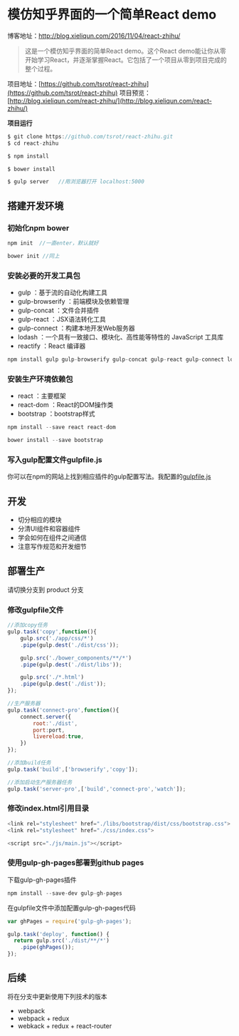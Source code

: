 # 模仿知乎界面的一个简单React demo

博客地址：http://blog.xieliqun.com/2016/11/04/react-zhihu/



> 这是一个模仿知乎界面的简单React demo。这个React demo能让你从零开始学习React，并逐渐掌握React。它包括了一个项目从零到项目完成的整个过程。

项目地址：[https://github.com/tsrot/react-zhihu](https://github.com/tsrot/react-zhihu)
项目预览：[http://blog.xieliqun.com/react-zhihu/](http://blog.xieliqun.com/react-zhihu/)

**项目运行**
```javascript
$ git clone https://github.com/tsrot/react-zhihu.git
$ cd react-zhihu

$ npm install

$ bower install

$ gulp server   //用浏览器打开 localhost:5000
```


## 搭建开发环境

### 初始化npm bower

```javascript
npm init  //一直enter，默认就好

bower init //同上

```

### 安装必要的开发工具包

- gulp ：基于流的自动化构建工具
- gulp-browserify ：前端模块及依赖管理
- gulp-concat ：文件合并插件
- gulp-react ：JSX语法转化工具
- gulp-connect ：构建本地开发Web服务器
- lodash ：一个具有一致接口、模块化、高性能等特性的 JavaScript 工具库
- reactify ：React 编译器

```javascript
npm install gulp gulp-browserify gulp-concat gulp-react gulp-connect lodash reactify --save-dev
```

### 安装生产环境依赖包

- react ：主要框架
- react-dom ：React的DOM操作类
- bootstrap ：bootstrap样式

```javascript
npm install --save react react-dom

bower install --save bootstrap
```

### 写入gulp配置文件gulpfile.js

你可以在npm的网站上找到相应插件的gulp配置写法。我配置的[gulpfile.js](https://github.com/tsrot/)


## 开发

- 切分相应的模块
- 分清UI组件和容器组件
- 学会如何在组件之间通信
- 注意写作规范和开发细节

## 部署生产

请切换分支到 product 分支

### 修改gulpfile文件
```javascript
//添加copy任务
gulp.task('copy',function(){
    gulp.src('./app/css/*')
    .pipe(gulp.dest('./dist/css'));

    gulp.src('./bower_components/**/*')
    .pipe(gulp.dest('./dist/libs'));

    gulp.src('./*.html')
    .pipe(gulp.dest('./dist'));
});

//生产服务器
gulp.task('connect-pro',function(){
    connect.server({
        root:'./dist',
        port:port,
        livereload:true,
    })
});

//添加build任务
gulp.task('build',['browserify','copy']);

//添加启动生产服务器任务
gulp.task('server-pro',['build','connect-pro','watch']);
```

### 修改index.html引用目录
```javascript
<link rel="stylesheet" href="./libs/bootstrap/dist/css/bootstrap.css">
<link rel="stylesheet" href="./css/index.css">

<script src="./js/main.js"></script>
```

### 使用gulp-gh-pages部署到github pages

下载gulp-gh-pages插件
```javascript
npm install --save-dev gulp-gh-pages
```
在gulpfile文件中添加配置gulp-gh-pages代码
```javascript
var ghPages = require('gulp-gh-pages');

gulp.task('deploy', function() {
  return gulp.src('./dist/**/*')
    .pipe(ghPages());
});
```

## 后续

将在分支中更新使用下列技术的版本
- webpack
- webpack + redux
- webkack + redux + react-router